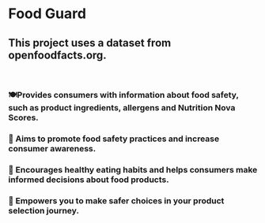 <h1>Food Guard</h1>
<h2>This project uses a dataset from openfoodfacts.org.</h2>
</br>
<h3>🍽️Provides consumers with information about food safety, such as product ingredients, allergens and Nutrition Nova Scores.</h3>
<h3>🎯 Aims to promote food safety practices and increase consumer awareness.</h3>
<h3>🥗 Encourages healthy eating habits and helps consumers make informed decisions about food products.</h3>
<h3>💪 Empowers you to make safer choices in your product selection journey.</h3>

